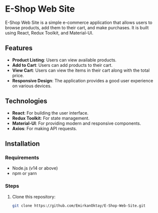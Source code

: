 # E-Shop Web Site

E-Shop Web Site is a simple e-commerce application that allows users to browse products, add them to their cart, and make purchases. It is built using React, Redux Toolkit, and Material-UI.

## Features

- **Product Listing**: Users can view available products.
- **Add to Cart**: Users can add products to their cart.
- **View Cart**: Users can view the items in their cart along with the total price.
- **Responsive Design**: The application provides a good user experience on various devices.

## Technologies

- **React**: For building the user interface.
- **Redux Toolkit**: For state management.
- **Material-UI**: For providing modern and responsive components.
- **Axios**: For making API requests.

## Installation

### Requirements

- Node.js (v14 or above)
- npm or yarn

### Steps

1. Clone this repository:

   ```bash
   git clone https://github.com/EmirkanOktay/E-Shop-Web-Site.git
